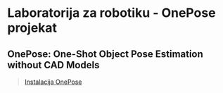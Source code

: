 # Laboratorija za robotiku - OnePose projekat

## OnePose: One-Shot Object Pose Estimation without CAD Models
> [Instalacija OnePose](https://github.com/zju3dv/OnePose)
<br/>
